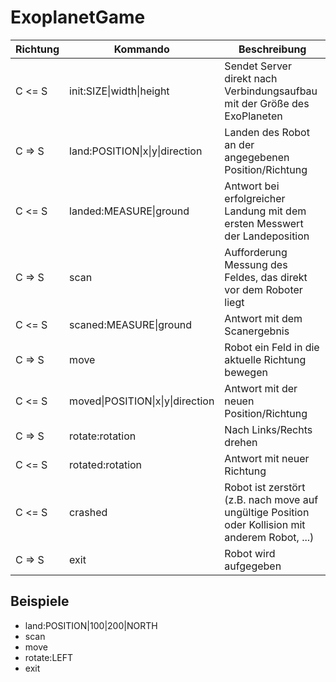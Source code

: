 # ExoplanetGame

| Richtung | Kommando                | Beschreibung |
|----------|-------------------------|--------------|
| C <= S   | init:SIZE\|width\|height | Sendet Server direkt nach Verbindungsaufbau mit der Größe des ExoPlaneten |
| C => S   | land:POSITION\|x\|y\|direction | Landen des Robot an der angegebenen Position/Richtung |
| C <= S   | landed:MEASURE\|ground  | Antwort bei erfolgreicher Landung mit dem ersten Messwert der Landeposition |
| C => S   | scan                    | Aufforderung Messung des Feldes, das direkt vor dem Roboter liegt |
| C <= S   | scaned:MEASURE\|ground  | Antwort mit dem Scanergebnis |
| C => S   | move                    | Robot ein Feld in die aktuelle Richtung bewegen |
| C <= S   | moved\|POSITION\|x\|y\|direction  | Antwort mit der neuen Position/Richtung |
| C => S   | rotate:rotation         | Nach Links/Rechts drehen |
| C <= S   | rotated:rotation        | Antwort mit neuer Richtung |
| C <= S   | crashed                 | Robot ist zerstört (z.B. nach move auf ungültige Position oder Kollision mit anderem Robot, ...)|
| C => S   | exit                    |Robot wird aufgegeben|

## Beispiele

- land:POSITION|100|200|NORTH
- scan
- move
- rotate:LEFT
- exit
